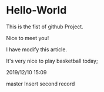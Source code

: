 # Hello-World
This is the fist of github Project.

Nice to meet you!

I have modify this article.

It's very nice to play basketball today;

2019/12/10 15:09

master Insert second record
